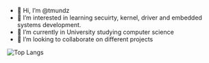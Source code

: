 


- 👋 Hi, I’m @tmundz
- 👀 I’m interested in learning secuirty, kernel, driver and embedded systems development.
- 🌱 I’m currently in University studying computer science
- 💞️ I’m looking to collaborate on different projects

<!---
tmundz/tmundz is a ✨ special ✨ repository because its `README.md` (this file) appears on your GitHub profile.
You can click the Preview link to take a look at your changes.
--->

![Top Langs](https://github-readme-stats.vercel.app/api/top-langs/?username=tmundz&layout=compact&hide=lua&theme=tokyonight)

